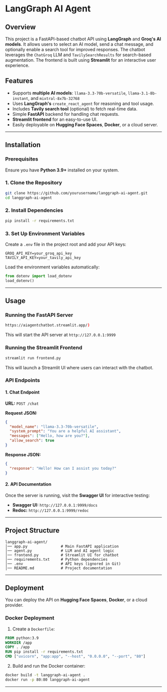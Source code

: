 # LangGraph AI Agent

## Overview
This project is a FastAPI-based chatbot API using **LangGraph** and **Groq's AI models**. It allows users to select an AI model, send a chat message, and optionally enable a search tool for improved responses. The chatbot leverages the `ChatGroq` LLM and `TavilySearchResults` for search-based augmentation. The frontend is built using **Streamlit** for an interactive user experience.

## Features
- Supports **multiple AI models**: `llama-3.3-70b-versatile`, `llama-3.1-8b-instant`, and `mixtral-8x7b-32768`
- Uses **LangGraph's** `create_react_agent` for reasoning and tool usage.
- Includes **Tavily search tool** (optional) to fetch real-time data.
- Simple **FastAPI** backend for handling chat requests.
- **Streamlit frontend** for an easy-to-use UI.
- Easily deployable on **Hugging Face Spaces**, **Docker**, or a cloud server.

---
## Installation
### Prerequisites
Ensure you have **Python 3.9+** installed on your system.

### 1. Clone the Repository
```bash
git clone https://github.com/yourusername/langgraph-ai-agent.git
cd langgraph-ai-agent
```

### 2. Install Dependencies
```bash
pip install -r requirements.txt
```

### 3. Set Up Environment Variables
Create a `.env` file in the project root and add your API keys:
```plaintext
GROQ_API_KEY=your_groq_api_key
TAVILY_API_KEY=your_tavily_api_key
```

Load the environment variables automatically:
```python
from dotenv import load_dotenv
load_dotenv()
```

---
## Usage
### Running the FastAPI Server
```bash
https://aiagentchatbot.streamlit.app/)
```
This will start the API server at `http://127.0.0.1:9999`

### Running the Streamlit Frontend
```bash
streamlit run frontend.py
```
This will launch a Streamlit UI where users can interact with the chatbot.

### API Endpoints
#### 1. Chat Endpoint
**URL:** `POST /chat`

**Request JSON:**
```json
{
  "model_name": "llama-3.3-70b-versatile",
  "system_prompt": "You are a helpful AI assistant",
  "messages": ["Hello, how are you?"],
  "allow_search": true
}
```

**Response JSON:**
```json
{
  "response": "Hello! How can I assist you today?"
}
```

#### 2. API Documentation
Once the server is running, visit the **Swagger UI** for interactive testing:
- **Swagger UI:** `http://127.0.0.1:9999/docs`
- **Redoc:** `http://127.0.0.1:9999/redoc`

---
## Project Structure
```
langgraph-ai-agent/
│── app.py               # Main FastAPI application
│── agent.py             # LLM and AI agent logic
│── frontend.py          # Streamlit UI for chatbot
│── requirements.txt     # Python dependencies
│── .env                 # API keys (ignored in Git)
│── README.md            # Project documentation
```

---
## Deployment
You can deploy the API on **Hugging Face Spaces**, **Docker**, or a cloud provider.

### Docker Deployment
1. Create a `Dockerfile`:
```Dockerfile
FROM python:3.9
WORKDIR /app
COPY . /app
RUN pip install -r requirements.txt
CMD ["uvicorn", "app:app", "--host", "0.0.0.0", "--port", "80"]
```

2. Build and run the Docker container:
```bash
docker build -t langgraph-ai-agent .
docker run -p 80:80 langgraph-ai-agent
```

---
